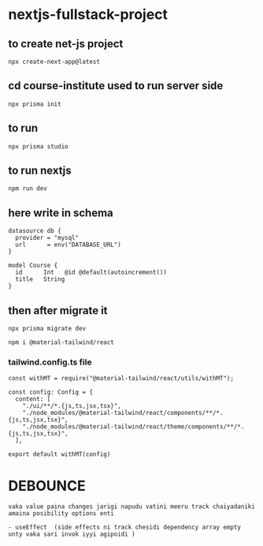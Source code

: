 # nextjs-fullstack-project


## to create net-js project
``` 
npx create-next-app@latest

```

## cd course-institute used to run server side
```
npx prisma init
```

## to run 
```
npx prisma studio
```

## to run nextjs
```
npm run dev
```

## here write in schema
```
datasource db {
  provider = "mysql"
  url      = env("DATABASE_URL")
}

model Course {
  id      Int   @id @default(autoincrement())
  title   String
}
```

## then after migrate it
```
npx prisma migrate dev
```

```
npm i @material-tailwind/react
```
### tailwind.config.ts file
```
const withMT = require("@material-tailwind/react/utils/withMT");

const config: Config = {
  content: [
    "./ui/**/*.{js,ts,jsx,tsx}",
    "./node_modules/@material-tailwind/react/components/**/*.{js,ts,jsx,tsx}",
    "./node_modules/@material-tailwind/react/theme/components/**/*.{js,ts,jsx,tsx}",
  ],

export default withMT(config)
```

# DEBOUNCE
```
vaka value paina changes jarigi napudu vatini meeru track chaiyadaniki amaina posibility options enti

- useEffect  (side effects ni track chesidi dependency array empty unty vaka sari invok iyyi agipoidi )

```